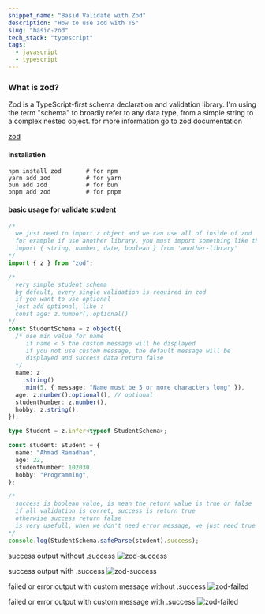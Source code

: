 ```yaml
---
snippet_name: "Basid Validate with Zod"
description: "How to use zod with TS"
slug: "basic-zod"
tech_stack: "typescript"
tags:
  - javascript
  - typescript
---
```


### What is zod?

Zod is a TypeScript-first schema declaration and validation library. I'm using the term "schema" to broadly refer to any data type, from a simple string to a complex nested object.
for more information go to zod documentation

[zod](https://zod.dev/)

#### installation

```
npm install zod       # for npm
yarn add zod          # for yarn
bun add zod           # for bun
pnpm add zod          # for pnpm
```

#### basic usage for validate student

```ts
/* 
  we just need to import z object and we can use all of inside of zod
  for example if use another library, you must import something like this
  import { string, number, date, boolean } from 'another-library'
*/
import { z } from "zod";

/*
  very simple student schema
  by default, every single validation is required in zod
  if you want to use optional
  just add optional, like :
  const age: z.number().optional()
*/
const StudentSchema = z.object({
  /* use min value for name
     if name < 5 the custom message will be displayed
     if you not use custom message, the default message will be
     displayed and success data return false
  */
  name: z
    .string()
    .min(5, { message: "Name must be 5 or more characters long" }),
  age: z.number().optional(), // optional
  studentNumber: z.number(),
  hobby: z.string(),
});

type Student = z.infer<typeof StudentSchema>;

const student: Student = {
  name: "Ahmad Ramadhan",
  age: 22,
  studentNumber: 102030,
  hobby: "Programming",
};

/*
  success is boolean value, is mean the return value is true or false
  if all validation is corret, success is return true
  otherwise success return false
  is very usefull, when we don't need error message, we just need true or false
*/
console.log(StudentSchema.safeParse(student).success);
```

success output without .success
![zod-success](/assets/snippets/zod-success.png)

success output with .success
![zod-success](/assets/snippets/zod-with-success.png)

failed or error output with custom message without .success
![zod-failed](/assets/snippets/zod-error-without-success.png)

failed or error output with custom message with .success
![zod-failed](/assets/snippets/zod-error-with-success.png)
